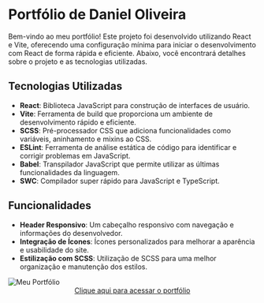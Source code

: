 # Portfólio de Daniel Oliveira

Bem-vindo ao meu portfólio! Este projeto foi desenvolvido utilizando React e Vite, oferecendo uma configuração mínima para iniciar o desenvolvimento com React de forma rápida e eficiente. Abaixo, você encontrará detalhes sobre o projeto e as tecnologias utilizadas.

## Tecnologias Utilizadas

- **React**: Biblioteca JavaScript para construção de interfaces de usuário.
- **Vite**: Ferramenta de build que proporciona um ambiente de desenvolvimento rápido e eficiente.
- **SCSS**: Pré-processador CSS que adiciona funcionalidades como variáveis, aninhamento e mixins ao CSS.
- **ESLint**: Ferramenta de análise estática de código para identificar e corrigir problemas em JavaScript.
- **Babel**: Transpilador JavaScript que permite utilizar as últimas funcionalidades da linguagem.
- **SWC**: Compilador super rápido para JavaScript e TypeScript.

## Funcionalidades

- **Header Responsivo**: Um cabeçalho responsivo com navegação e informações do desenvolvedor.
- **Integração de Ícones**: Ícones personalizados para melhorar a aparência e usabilidade do site.
- **Estilização com SCSS**: Utilização de SCSS para uma melhor organização e manutenção dos estilos.

<img src ="https://i.ibb.co/d6LMz5K/readme.jpg" alt="Meu Portfólio" />

<div align="center">
    <a href="#">Clique aqui para acessar o portfólio</a>
</div>

<!-- 

Minhas Imagens:

https://ibb.co/xMwmjnX
https://ibb.co/z4dyQct
https://ibb.co/jbqCpBG
https://ibb.co/9VDNhtT

 -->